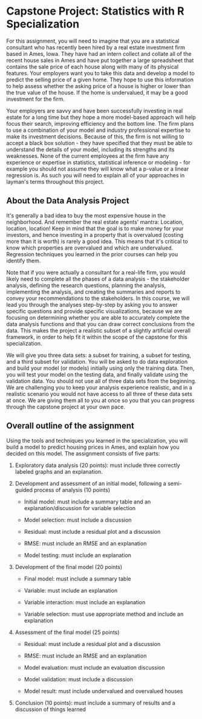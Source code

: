 # Capstone Project: Statistics with R Specialization

For this assignment, you will need to imagine that you are a statistical consultant who has recently been hired by a real estate investment firm based in Ames, Iowa. They have had an intern collect and collate all of the recent house sales in Ames and have put together a large spreadsheet that contains the sale price of each house along with many of its physical features. Your employers want you to take this data and develop a model to predict the selling price of a given home.  They hope to use this information to help assess whether the asking price of a house is higher or lower than the true value of the house.  If the home is undervalued, it may be a good investment for the firm.

Your employers are savvy and have been successfully investing in real estate for a long time but they hope a more model-based approach will help focus their search, improving efficiency and the bottom line. The firm plans to use a combination of your model and industry professional expertise to make its investment decisions. Because of this, the firm is not willing to accept a black box solution - they have specified that they must be able to understand the details of your model, including its strengths and its weaknesses. None of the current employees at the firm have any experience or expertise in statistics, statistical inference or modeling - for example you should not assume they will know what a p-value or a linear regression is. As such you will need to explain all of your approaches in layman's terms throughout this project.

## About the Data Analysis Project

It's generally a bad idea to buy the most expensive house in the neighborhood. And remember the real estate agents' mantra: Location, location, location! Keep in mind that the goal is to make money for your investors, and hence investing in a property that is overvalued (costing more than it is worth) is rarely a good idea. This means that it's critical to know which properties are overvalued and which are undervalued. Regression techniques you learned in the prior courses can help you identify them.

Note that if you were actually a consultant for a real-life firm, you would likely need to complete all the phases of a data analysis - the stakeholder analysis, defining the research questions, planning the analysis, implementing the analysis, and creating the summaries and reports to convey your recommendations to the stakeholders. In this course, we will lead you through the analyses step-by-step by asking you to answer specific questions and provide specific visualizations, because we are focusing on determining whether you are able to accurately complete the data analysis functions and that you can draw correct conclusions from the data. This makes the project a realistic subset of a slightly artificial overall framework, in order to help fit it within the scope of the capstone for this specialization.

We will give you three data sets: a subset for training, a subset for testing, and a third subset for validation. You will be asked to do data exploration and build your model (or models) initially using only the training data. Then, you will test your model on the testing data, and finally validate using the validation data. You should not use all of three data sets from the beginning. We are challenging you to keep your analysis experience realistic, and in a realistic scenario you would not have access to all three of these data sets at once. We are giving them all to you at once so you that you can progress through the capstone project at your own pace.

## Overall outline of the assignment

Using the tools and techniques you learned in the specialization, you will build a model to predict housing prices in Ames, and explain how you decided on this model. The assignment consists of five parts:

1. Exploratory data analysis (20 points): must include three correctly labeled graphs and an explanation.

2. Development and assessment of an initial model, following a semi-guided process of analysis (10 points)

    - Initial model: must include a summary table and an explanation/discussion for variable selection

    - Model selection: must include a discussion

    - Residual: must include a residual plot and a discussion

    - RMSE: must include an RMSE and an explanation

    - Model testing: must include an explanation 

3. Development of the final model (20 points)

    - Final model: must include a summary table

    - Variable: must include an explanation

    - Variable interaction: must include an explanation

    - Variable selection: must use appropriate method and include an explanation

4. Assessment of the final model (25 points)

    - Residual: must include a residual plot and a discussion

    - RMSE: must include an RMSE and an explanation

    - Model evaluation: must include an evaluation discussion

    - Model validation: must include a discussion

    - Model result: must include undervalued and overvalued houses

5. Conclusion (10 points): must include a summary of results and a discussion of things learned
